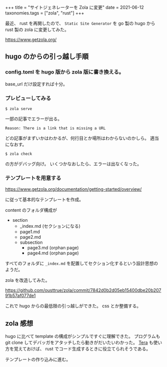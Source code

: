 +++
title = "サイトジェネレーターを Zola に変更"
date = 2021-06-12
taxonomies.tags = ["zola", "rust"]
+++

最近、 rust を再開したので、
`Static Site Generator` を go 製の hugo から rust 製の zola に変更してみた。

https://www.getzola.org/

## hugo のからの引っ越し手順

### config.toml を hugo 版から zola 版に書き換える。

base_url だけ設定すれば十分。

### プレビューしてみる

```
$ zola serve
```

一部の記事でエラーが出る。

```
Reason: There is a link that is missing a URL
```

どの記事がまずいかはわかるが、何行目とか場所はわからないのかしら。
適当になおす。

```
$ zola check
```

の方がデバッグ向け。
いくつかなおしたら、エラーは出なくなった。

### テンプレートを用意する

https://www.getzola.org/documentation/getting-started/overview/

に従って基本的なテンプレートを作成。

content のフォルダ構成が

* section
    * _index.md (セクションになる)
    * page1.md
    * page2.md
    * subsection
        * page3.md (orphan page)
        * page4.md (orphan page)

すべてのフォルダに `_index.md` を配置してセクション化するという設計思想のようだ。

zola を改造してみた。

https://github.com/ousttrue/zola/commit/7842d0b2d05eb15400dbe20b20791b57af077de1

これで hugo からの最低限の引っ越しができた。
css とか整備する。

## zola 感想

hugo に比べて template の構成がシンプルですぐに理解できた。
プログラムも git clone してデバッガをアタッチしたら動きがだいたいわかった。
[Tera](https://tera.netlify.app/docs/) も使い方を覚えておけば、
rust でコード生成するときに役立てられそうである。

テンプレートの作り込みに進む。
